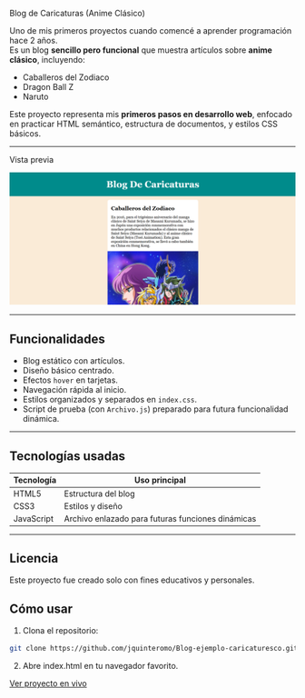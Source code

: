 Blog de Caricaturas (Anime Clásico)

Uno de mis primeros proyectos cuando comencé a aprender programación hace 2 años.  
Es un blog **sencillo pero funcional** que muestra artículos sobre **anime clásico**, incluyendo:

- Caballeros del Zodiaco
- Dragon Ball Z
- Naruto

Este proyecto representa mis **primeros pasos en desarrollo web**, enfocado en practicar HTML semántico, estructura de documentos, y estilos CSS básicos.

---

Vista previa

![Vista previa](/img/img_preview/preview.png) 

---

##  Funcionalidades

- Blog estático con artículos.
- Diseño básico centrado.
- Efectos `hover` en tarjetas.
- Navegación rápida al inicio.
- Estilos organizados y separados en `index.css`.
- Script de prueba (con `Archivo.js`) preparado para futura funcionalidad dinámica.

---

##  Tecnologías usadas

| Tecnología | Uso principal        |
|------------|----------------------|
| HTML5      | Estructura del blog  |
| CSS3       | Estilos y diseño     |
| JavaScript | Archivo enlazado para futuras funciones dinámicas |

---


##  Licencia
Este proyecto fue creado solo con fines educativos y personales.

##  Cómo usar

1. Clona el repositorio:
```bash
git clone https://github.com/jquinteromo/Blog-ejemplo-caricaturesco.git
```

2. Abre index.html en tu navegador favorito.


[Ver proyecto en vivo](https://blog-ejemplo-caricaturesco.vercel.app/)


